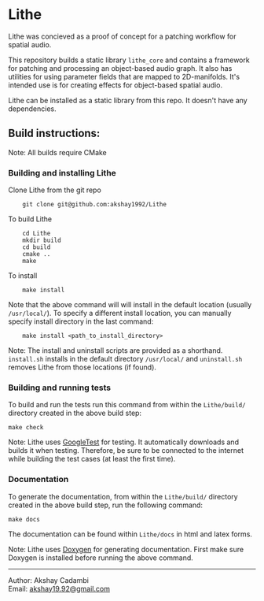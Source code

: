 Lithe
=====

Lithe was concieved as a proof of concept for a patching workflow for spatial audio. 

This repository builds a static library `lithe_core` and contains a framework for patching and processing an object-based audio graph. It also has utilities for using parameter fields that are mapped to 2D-manifolds. It's intended use is for creating effects for object-based spatial audio.

Lithe can be installed as a static library from this repo. It doesn't have any dependencies. 

Build instructions:
-------------------
Note: All builds require CMake

### Building and installing Lithe

Clone Lithe from the git repo  

        git clone git@github.com:akshay1992/Lithe

To build Lithe  

        cd Lithe
        mkdir build
        cd build
        cmake ..
        make

To install  

        make install

Note that the above command will will install in the default location (usually `/usr/local/`). To specify a different install location, you can manually specify install directory in the last command:
    
        make install <path_to_install_directory>

Note: The install and uninstall scripts are provided as a shorthand. `install.sh` installs in the default directory `/usr/local/` and `uninstall.sh` removes Lithe from those locations (if found).

### Building and running tests
To build and run the tests run this command from within the `Lithe/build/` directory created in the above build step:

    make check
    
Note: Lithe uses [GoogleTest](https://github.com/google/googletest/archive/master.zip) for testing. It automatically downloads and builds it when testing. Therefore, be sure to be connected to the internet while building the test cases (at least the first time).

### Documentation
To generate the documentation, from within the `Lithe/build/` directory created in the above build step, run the following command:

    make docs

The documentation can be found within `Lithe/docs` in html and latex forms. 
    
Note: Lithe uses [Doxygen](http://www.stack.nl/~dimitri/doxygen/index.html) for generating documentation. First make sure Doxygen is installed before running the above command.

-------------------  
Author: Akshay Cadambi  
Email: akshay19.92@gmail.com
